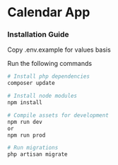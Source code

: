 # Calendar App

### Installation Guide
Copy .env.example for values basis

Run the following commands

```bash
# Install php dependencies
composer update

# Install node modules
npm install

# Compile assets for development
npm run dev
or
npm run prod

# Run migrations
php artisan migrate
```